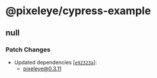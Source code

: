 # @pixeleye/cypress-example

## null

### Patch Changes

- Updated dependencies [[`e92323a`](https://github.com/pixeleye-io/pixeleye/commit/e92323a82df3fdac8ebb62d50c80c95a02026705)]:
  - pixeleye@0.3.11
